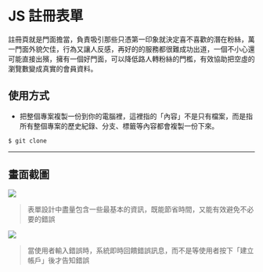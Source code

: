 # JS 註冊表單

註冊頁就是門面擔當，負責吸引那些只憑第一印象就決定喜不喜歡的潛在粉絲，萬一門面外貌欠佳，行為又讓人反感，再好的的服務都很難成功出道，一個不小心還可能直接出殯，擁有一個好門面，可以降低路人轉粉絲的門檻，有效協助把空虛的瀏覽數變成真實的會員資料。

## 使用方式
- 把整個專案複製一份到你的電腦裡，這裡指的「內容」不是只有檔案，而是指所有整個專案的歷史紀錄、分支、標籤等內容都會複製一份下來。
```sh
$ git clone
```

----

## 畫面截圖
![](https://i.imgur.com/82lSei6.png)
> 表單設計中盡量包含一些最基本的資訊，既能節省時間，又能有效避免不必要的錯誤

![](https://i.imgur.com/C1LyKEa.png)
> 當使用者輸入錯誤時，系統即時回饋錯誤訊息，而不是等使用者按下「建立帳戶」後才告知錯誤
